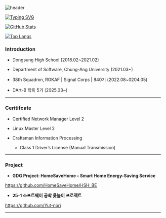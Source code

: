 ![header](https://capsule-render.vercel.app/api?type=waving&color=gradient&height=300&section=header&text=Welcome%20My%20Github%F0%9F%A4%97)

<!--
**lshwa/lshwa** is a ✨ _special_ ✨ repository because its `README.md` (this file) appears on your GitHub profile.

Here are some ideas to get you started:

- 🔭 I’m currently working on ...
- 🌱 I’m currently learning ...
- 👯 I’m looking to collaborate on ...
- 🤔 I’m looking for help with ...
- 💬 Ask me about ...
- 📫 How to reach me: ...
- 😄 Pronouns: ...
- ⚡ Fun fact: ...
-->
<a href="https://git.io/typing-svg"><img src="https://readme-typing-svg.demolab.com?font=Fira+Code&size=25&pause=1000&color=9B1FF7&background=F0F0F000&width=435&lines=Welcome+to+lshwa's+github" alt="Typing SVG" /></a>

[![GitHub Stats](https://github-readme-stats.vercel.app/api?username=lshwa&count_private=true&show_icons=true&theme=dark)](https://github.com/lshwa)

[![Top Langs](https://github-readme-stats.vercel.app/api/top-langs/?username=lshwa&hide=jupyter%20notebook&layout=compact&theme=dark)](https://github.com/lshwa)

<!--
[![Top Langs](https://github-readme-stats.vercel.app/api/top-langs/?username=lshwa&langs_count=5)](https://github.com/anuraghazra/github-readme-stats)
-->


### Introduction

- Dongsung High School (2018.02~2021.02)

- Department of Software, Chung-Ang University (2021.03~)
  
- 38th Squadron, ROKAF | Signal Corps | 840기 (2022.08~0204.05)

- DArt-B 학회 5기 (2025.03~)



---

### Ceritifcate

- Certified Network Manager Level 2

- Linux Master Level 2

- Craftsman Information Processing

  

  + Class 1 Driver’s License (Manual Transmission)

---

### Project

- **GDG Project: HomeSaveHome – Smart Home Energy-Saving Service**

https://github.com/HomeSaveHome/HSH_BE

- **25-1 소프트웨어 공학 윷놀이 프로젝트**

https://github.com/Yut-nori



---

